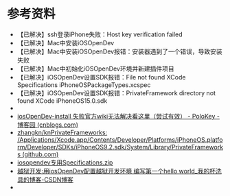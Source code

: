 # 参考资料

* 【已解决】ssh登录iPhone失败：Host key verification failed
* 【已解决】Mac中安装iOSOpenDev
* 【已解决】Mac中安装iOSOpenDev报错：安装器遇到了一个错误，导致安装失败
* 【已解决】Mac中初始化iOSOpenDev环境并新建插件项目
* 【已解决】iOSOpenDev设置SDK报错：File not found XCode Specifications iPhoneOSPackageTypes.xcspec
* 【已解决】iOSOpenDev设置SDK报错：PrivateFramework directory not found XCode iPhoneOS15.0.sdk
* 
* [iosOpenDev-install 失败官方wiki无法解决看这里（尝试有效） - PoloKey - 博客园 (cnblogs.com)](https://www.cnblogs.com/Keys/p/5364939.html)
*  [zhangkn/knPrivateFrameworks: /Applications/Xcode.app/Contents/Developer/Platforms/iPhoneOS.platform/Developer/SDKs/iPhoneOS9.2.sdk/System/Library/PrivateFrameworks (github.com)](https://github.com/zhangkn/knPrivateFrameworks)
* [iosopendev专用Specifications.zip](https://www.ianisme.com/download/201605/iosopendev%E4%B8%93%E7%94%A8Specifications.zip)
* [越狱开发:用iosOpenDev配置越狱开发环境 编写第一个hello world_我的杯洗具的博客-CSDN博客](http://blog.csdn.net/u013583789/article/details/50396747)
* 

